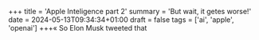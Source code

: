 +++
title = 'Apple Inteligence part 2'
summary = 'But wait, it getes worse!'
date = 2024-05-13T09:34:34+01:00
draft = false
tags = ['ai', 'apple', 'openai']
+++«
So Elon Musk tweeted that 
